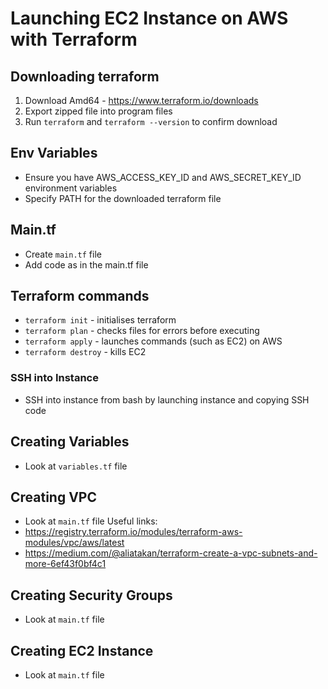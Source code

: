 # Launching EC2 Instance on AWS with Terraform

## Downloading terraform 
1. Download Amd64 - https://www.terraform.io/downloads
2. Export zipped file into program files 
3. Run `terraform` and `terraform --version` to confirm download

## Env Variables
- Ensure you have AWS_ACCESS_KEY_ID and AWS_SECRET_KEY_ID environment variables
- Specify PATH for the downloaded terraform file

## Main.tf
- Create `main.tf` file
- Add code as in the main.tf file 

## Terraform commands 
- `terraform init` - initialises terraform
- `terraform plan` - checks files for errors before executing
- `terraform apply` - launches commands (such as EC2) on AWS
- `terraform destroy` - kills EC2

### SSH into Instance
- SSH into instance from bash by launching instance and copying SSH code

## Creating Variables
- Look at `variables.tf` file

## Creating VPC
- Look at `main.tf` file
Useful links: 
- https://registry.terraform.io/modules/terraform-aws-modules/vpc/aws/latest
- https://medium.com/@aliatakan/terraform-create-a-vpc-subnets-and-more-6ef43f0bf4c1

## Creating Security Groups
- Look at `main.tf` file

## Creating EC2 Instance
- Look at `main.tf` file


